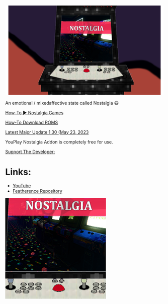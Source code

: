 [![U▶N😄stalgia](https://github.com/finalmakerr/featherence/blob/master/plugin.program.featherence.emu/fanart.jpg?raw=true)](https://www.youtube.com/@youplay.nostalgia)

An emotional / mixedaffective state called Nostalgia 😃

[How-To ▶ Nostalgia Games](https://youtube.com/shorts/WMKQjEW7S-4)

[How-To Download ROMS](https://youtube.com/shorts/53imAzQsbD8)

[Latest Major Update 1.30 (May 23, 2023](https://youtube.com/shorts/Xf4Li6K808s)

YouPlay Nostalgia Addon is completely free for use.

[Support The Developer:](https://youtube.com/@finalmakerr1?si=TOIiK_kADB8cVxCe)


# **Links:**

* [YouTube](https://www.youtube.com/@youplay.nostalgia)
* [Featherence Repository](https://github.com/finalmakerr/featherence/raw/master/repository.featherence/repository.featherence-1.1.0.zip)

[![U▶N😄stalgia](https://github.com/finalmakerr/featherence/blob/master/plugin.program.featherence.emu/icon.png?raw=true)](https://www.youtube.com/@youplay.nostalgia)
